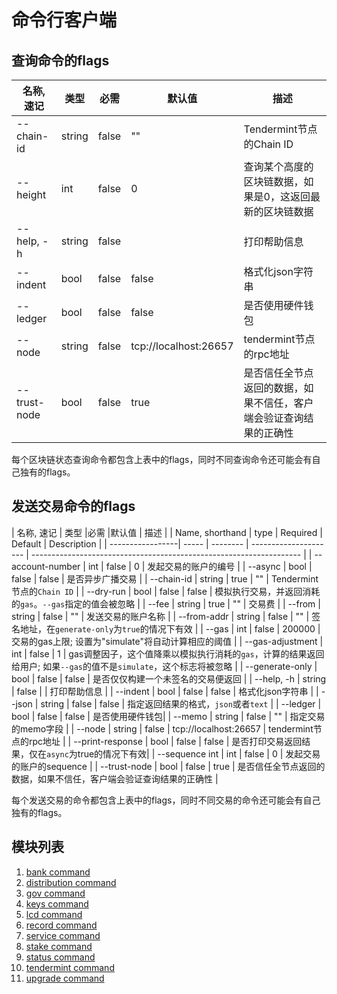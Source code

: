 # 命令行客户端

## 查询命令的flags

| 名称, 速记       | 类型         |必需          |默认值                | 描述                                                        | 
| --------------- | ----   | -------- | --------------------- | -------------------------------------------------------------------- |
| --chain-id      | string | false    | ""                    | Tendermint节点的Chain ID |
| --height        | int    | false    | 0                     | 查询某个高度的区块链数据，如果是0，这返回最新的区块链数据 |
| --help, -h      | string | false    |                       | 打印帮助信息 |
| --indent        | bool   | false    | false                 | 格式化json字符串|
| --ledger        | bool   | false    | false                 | 是否使用硬件钱包 |
| --node          | string | false    | tcp://localhost:26657 | tendermint节点的rpc地址|
| --trust-node    | bool   | false    | true                  | 是否信任全节点返回的数据，如果不信任，客户端会验证查询结果的正确性 |

每个区块链状态查询命令都包含上表中的flags，同时不同查询命令还可能会有自己独有的flags。

## 发送交易命令的flags

| 名称, 速记       | 类型         |必需          |默认值                | 描述                                                        | 
| Name, shorthand  | type   | Required | Default               | Description                                                         |
| -----------------| -----  | -------- | --------------------- | ------------------------------------------------------------------- |
| --account-number | int    | false    | 0                     | 发起交易的账户的编号 |
| --async          | bool   | false    | false                 | 是否异步广播交易 |
| --chain-id       | string | true     | ""                    | Tendermint节点的`Chain ID` |
| --dry-run        | bool   | false    | false                 | 模拟执行交易，并返回消耗的`gas`。`--gas`指定的值会被忽略 |
| --fee            | string | true     | ""                    | 交易费 |
| --from           | string | false    | ""                    | 发送交易的账户名称 |
| --from-addr      | string | false    | ""                    | 签名地址，在`generate-only`为`true`的情况下有效 |
| --gas            | int    | false    | 200000                | 交易的gas上限; 设置为"simulate"将自动计算相应的阈值 |
| --gas-adjustment | int    | false    | 1                     | gas调整因子，这个值降乘以模拟执行消耗的`gas`，计算的结果返回给用户; 如果`--gas`的值不是`simulate`，这个标志将被忽略 |
| --generate-only  | bool   | false    | false                 | 是否仅仅构建一个未签名的交易便返回 |
| --help, -h       | string | false    |                       | 打印帮助信息 |
| --indent         | bool   | false    | false                 | 格式化json字符串 |
| --json           | string | false    | false                 | 指定返回结果的格式，`json`或者`text` |
| --ledger         | bool   | false    | false                 | 是否使用硬件钱包|
| --memo           | string | false    | ""                    | 指定交易的memo字段 |
| --node           | string | false    | tcp://localhost:26657 | tendermint节点的rpc地址 |
| --print-response | bool   | false    | false                 | 是否打印交易返回结果，仅在`async`为true的情况下有效|
| --sequence int   | int    | false    | 0                     | 发起交易的账户的sequence |
| --trust-node     | bool   | false    | true                  | 是否信任全节点返回的数据，如果不信任，客户端会验证查询结果的正确性 | 

每个发送交易的命令都包含上表中的flags，同时不同交易的命令还可能会有自己独有的flags。

## 模块列表

1. [bank command](./bank/README.md)
2. [distribution command](./distribution/README.md)
3. [gov command](./gov/README.md)
4. [keys command](./keys/README.md)
5. [lcd command](./lcd/README.md)
6. [record command](./record/README.md)
7. [service command](./service/README.md)
8. [stake command](./stake/README.md)
9. [status command](./status/README.md)
10. [tendermint command](./tendermint/README.md)
11. [upgrade command](./upgrade/README.md)
